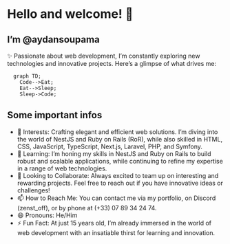 # Hello and welcome! 👋
## I’m @aydansoupama

✨ Passionate about web development, I’m constantly exploring new technologies and innovative projects. Here’s a glimpse of what drives me:

```mermaid
  graph TD;
    Code-->Eat;
    Eat-->Sleep;
    Sleep->Code;
```

## Some important infos
-    🔭 Interests: Crafting elegant and efficient web solutions. I’m diving into the world of NestJS and Ruby on Rails (RoR), while also skilled in HTML, CSS, JavaScript, TypeScript, Next.js, Laravel, PHP, and Symfony.
-    🌱 Learning: I’m honing my skills in NestJS and Ruby on Rails to build robust and scalable applications, while continuing to refine my expertise in a range of web technologies.
-    💞️ Looking to Collaborate: Always excited to team up on interesting and rewarding projects. Feel free to reach out if you have innovative ideas or challenges!
-    📫 How to Reach Me: You can contact me via my portfolio, on Discord (zenst_off), or by phone at (+33) 07 89 34 24 74.
-    😄 Pronouns: He/Him
-    ⚡ Fun Fact: At just 15 years old, I’m already immersed in the world of web development with an insatiable thirst for learning and innovation.
